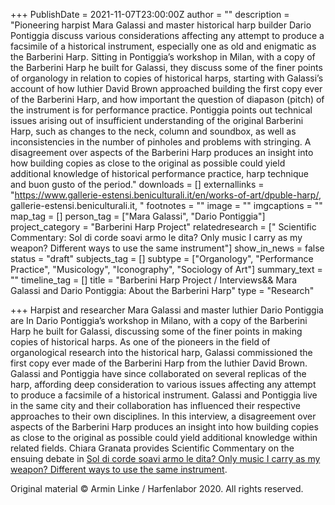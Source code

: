 +++
PublishDate = 2021-11-07T23:00:00Z
author = ""
description = "Pioneering harpist Mara Galassi and master historical harp builder Dario Pontiggia discuss various considerations affecting any attempt to produce a facsimile of a historical instrument, especially one as old and enigmatic as the Barberini Harp. Sitting in Pontiggia’s workshop in Milan, with a copy of the Barberini Harp he built for Galassi, they discuss some of the finer points of organology in relation to copies of historical harps, starting with Galassi’s account of how luthier David Brown approached building the first copy ever of the Barberini Harp, and how important the question of diapason (pitch) of the instrument is for performance practice. Pontiggia points out technical issues arising out of insufficient understanding of the original Barberini Harp, such as changes to the neck, column and soundbox, as well as inconsistencies in the number of pinholes and problems with stringing. A disagreement over aspects of the Barberini Harp produces an insight into how building copies as close to the original as possible could yield additional knowledge of historical performance practice, harp technique and buon gusto of the period."
downloads = []
externallinks = "https://www.gallerie-estensi.beniculturali.it/en/works-of-art/dpuble-harp/, gallerie-estensi.beniculturali.it, "
footnotes = ""
image = ""
imgcaptions = ""
map_tag = []
person_tag = ["Mara Galassi", "Dario Pontiggia"]
project_category = "Barberini Harp Project"
relatedresearch = [" Scientific Commentary: Sol di corde soavi armo le dita? Only music I carry as my weapon?   Different ways to use the same instrument"]
show_in_news = false
status = "draft"
subjects_tag = []
subtype = ["Organology", "Performance Practice", "Musicology", "Iconography", "Sociology of Art"]
summary_text = ""
timeline_tag = []
title = "Barberini Harp Project / Interviews&& Mara Galassi and Dario Pontiggia: About the Barberini Harp"
type = "Research"

+++
Harpist and researcher Mara Galassi and master luthier Dario Pontiggia are In Dario Pontiggia’s workshop in Milano, with a copy of the Barberini Harp he built for Galassi, discussing some of the finer points in making copies of historical harps. As one of the pioneers in the field of organological research into the historical harp, Galassi commissioned the first copy ever made of the Barberini Harp from the luthier David Brown. Galassi and Pontiggia have since collaborated on several replicas of the harp, affording deep consideration to various issues affecting any attempt to produce a facsimile of a historical instrument. Galassi and Pontiggia live in the same city and their collaboration has influenced their respective approaches to their own disciplines. In this interview, a disagreement over aspects of the Barberini Harp produces an insight into how building copies as close to the original as possible could yield additional knowledge within related fields. Chiara Granata provides Scientific Commentary on the ensuing debate in [Sol di corde soavi armo le dita? Only music I carry as my weapon? Different ways to use the same instrument]().

Original material © Armin Linke / Harfenlabor 2020. All rights reserved.